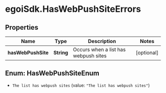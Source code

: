 # egoiSdk.HasWebPushSiteErrors

## Properties
Name | Type | Description | Notes
------------ | ------------- | ------------- | -------------
**hasWebPushSite** | **String** | Occurs when a list has webpush sites | [optional] 


<a name="HasWebPushSiteEnum"></a>
## Enum: HasWebPushSiteEnum


* `The list has webpush sites` (value: `"The list has webpush sites"`)




